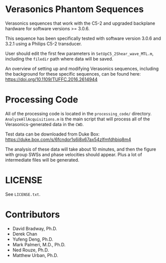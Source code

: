 # Verasonics Phantom Sequences
Verasonics sequences that work with the C5-2 and upgraded backplane hardware
for software versions >= 3.0.6.

This sequence has been specifically tested with software version 3.0.6 and
3.2.1 using a Philips C5-2 transducer.

User should edit the first few parameters in `SetUpC5_2Shear_wave_MTL.m`,
including the `filedir` path where data will be saved.

An overview of setting up and modifying Verasonics sequences, including the
background for these specific sequences, can be found here:
https://doi.org/10.1109/TUFFC.2016.2614944

# Processing Code
All of the processing code is located in the `processing_code/` directory.
`AnalyzeAllAcquisitions.m` is the main script that will process all of the
Verasonics-generated data in the `CWD`.

Test data can be downloaded from Duke Box:
https://duke.box.com/s/6fcndor1s6i8x67ax54zlfmfdhbiq8m4 

The analysis of these data will take about 10 minutes, and then the figure with
group SWSs and phase velocities should appear.  Plus a lot of intermediate
files will be generated.

# LICENSE
See `LICENSE.txt`.

# Contributors
* David Bradway, Ph.D.
* Derek Chan
* Yufeng Deng, Ph.D.
* Mark Palmeri, M.D., Ph.D.
* Ned Rouze, Ph.D.
* Matthew Urban, Ph.D.
